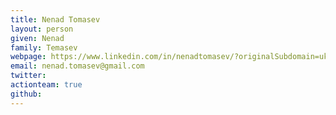 ```yaml
---
title: Nenad Tomasev
layout: person
given: Nenad
family: Temasev
webpage: https://www.linkedin.com/in/nenadtomasev/?originalSubdomain=uk
email: nenad.tomasev@gmail.com
twitter: 
actionteam: true
github: 
---
```


